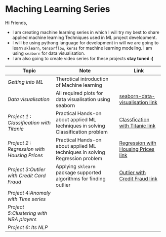 # Maching Learning Series

Hi Friends,

* I am creating machine learning series in which I will try my best to share applied machine learning Techniques used in ML project development. 
* I will be using pythong language for development in will we are going to learn `sklearn`, `tensorflow`, `keras` for machine learning modeling. I am using `seaborn` for data visualisation.
* I am also going to create video series for these projects **stay tuned :)**

|Topic|Note|Link|
| ------ | ------ | ------ |
| *Getting into ML* | Therotical introduction of Machine learning|  |
| *Data visualisation* | All required plots for data visualisation using seaborn|[seaborn-data-visualisation link](https://github.com/AshayKing/machine-learning-project-series/tree/master/seaborn-data-visualisation)|
| *Project 1 : Classification with Titanic* | Practical Hands-on about applied ML techniques in solving Classification problem | [Classfication with Titanic link](https://github.com/AshayKing/machine-learning-project-series/tree/master/Classification%20with%20Titanic)|
|*Project 2 : Regression with Housing Prices*| Practical Hands-on about applied ML techniques in solving Regression problem | [Regression with Housing Prices link](https://github.com/AshayKing/machine-learning-project-series/tree/master/Regression%20with%20Housing%20Prices) |
|*Project 3:Outlier with Credit Card Fraud*| Applying `sklearn` package supported algorithms for finding outlier| [Outlier with Credit Fraud link](https://github.com/AshayKing/machine-learning-project-series/tree/master/Outlier%20with%20Credit%20Card%20Fraud) |
|*Project 4:Anomaly with Time series*|| |
|*Project 5:Clustering with NBA players*|| |
|*Project 6: Its NLP*|| |


